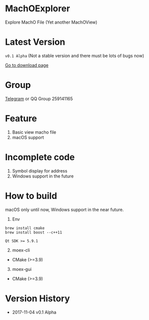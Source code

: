 # MachOExplorer

Explore MachO File (Yet another MachOView)

# Latest Version

`v0.1 Alpha` (Not a stable version and there must be lots of bugs now)

[Go to download page](https://github.com/everettjf/MachOExplorer/releases)

# Group

[Telegram](https://t.me/machoexplorer) or QQ Group 259141165

# Feature

1. Basic view macho file
2. macOS support

# Incomplete code

1. Symbol display for address
2. Windows support in the future

# How to build 

macOS only until now, Windows support in the near future.

1. Env

```
brew install cmake
brew install boost --c++11

Qt SDK >= 5.9.1
```

2. moex-cli

- CMake (>=3.9)

3. moex-gui

- CMake (>=3.9)


# Version History

- 2017-11-04 v0.1 Alpha
